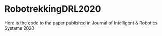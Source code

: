 # RobotrekkingDRL2020
Here is the code to the paper published in Journal of Intelligent &amp; Robotics Systems 2020
